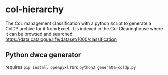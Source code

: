 # col-hierarchy
The CoL management classification with a python script to generate a ColDP archive for it from Excel.
It is indexed in the Col Clearinghouse where it can be browsed and searched: 
https://data.catalogue.life/dataset/1000/classification


## Python dwca generator
requires `pip install openpyxl`
run: `python3 generate-coldp.py`
